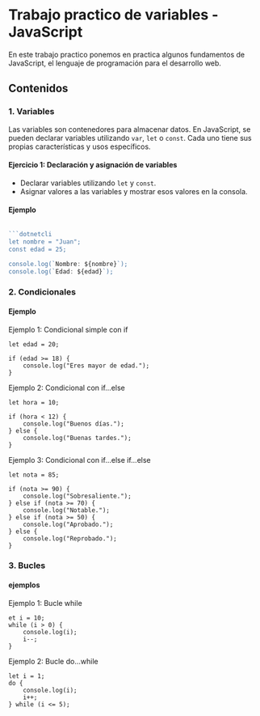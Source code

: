 # Trabajo practico de variables - JavaScript

En este trabajo practico ponemos en practica algunos fundamentos de JavaScript, el lenguaje de programación para el desarrollo web.

## Contenidos

### 1. Variables

Las variables son contenedores para almacenar datos. En JavaScript, se pueden declarar variables utilizando `var`, `let` o `const`. Cada uno tiene sus propias características y usos específicos.

#### Ejercicio 1: Declaración y asignación de variables

- Declarar variables utilizando `let` y `const`.
- Asignar valores a las variables y mostrar esos valores en la consola.

#### Ejemplo

````javascript

```dotnetcli
let nombre = "Juan";
const edad = 25;

console.log(`Nombre: ${nombre}`);
console.log(`Edad: ${edad}`);
````

### 2. Condicionales

#### Ejemplo

Ejemplo 1: Condicional simple con if


```dotnetcli
let edad = 20;

if (edad >= 18) {
    console.log("Eres mayor de edad.");
}
```

Ejemplo 2: Condicional con if...else


```dotnetcli
let hora = 10;

if (hora < 12) {
    console.log("Buenos días.");
} else {
    console.log("Buenas tardes.");
}
```

Ejemplo 3: Condicional con if...else if...else

```dotnetcli
let nota = 85;

if (nota >= 90) {
    console.log("Sobresaliente.");
} else if (nota >= 70) {
    console.log("Notable.");
} else if (nota >= 50) {
    console.log("Aprobado.");
} else {
    console.log("Reprobado.");
}
```

### 3. Bucles

#### ejemplos

Ejemplo 1: Bucle while


```dotnetcli
et i = 10;
while (i > 0) {
    console.log(i);
    i--;
}
```

Ejemplo 2: Bucle do...while


```dotnetcli
let i = 1;
do {
    console.log(i);
    i++;
} while (i <= 5);
```

